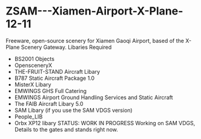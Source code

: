 # ZSAM---Xiamen-Airport-X-Plane-12-11
Freeware, open-source scenery for Xiamen Gaoqi Airport, based of the X-Plane Scenery Gateway. 
Libaries Required
- BS2001 Objects
- OpensceneryX
- THE-FRUIT-STAND Aircraft Libary
- B787 Static Aircraft Package 1.0
- MisterX Libary
- EMWINGS GHS Full Catering
- EMWINGS Airport Ground Handling Services and Static Aircraft
- The FAIB Aircraft Libary 5.0
- SAM Libary (if you use the SAM VDGS version)
- People_LIB
- Orbx XP12 libary
STATUS:
WORK IN PROGRESS
Working on SAM VDGS, Details to the gates and stands right now.

